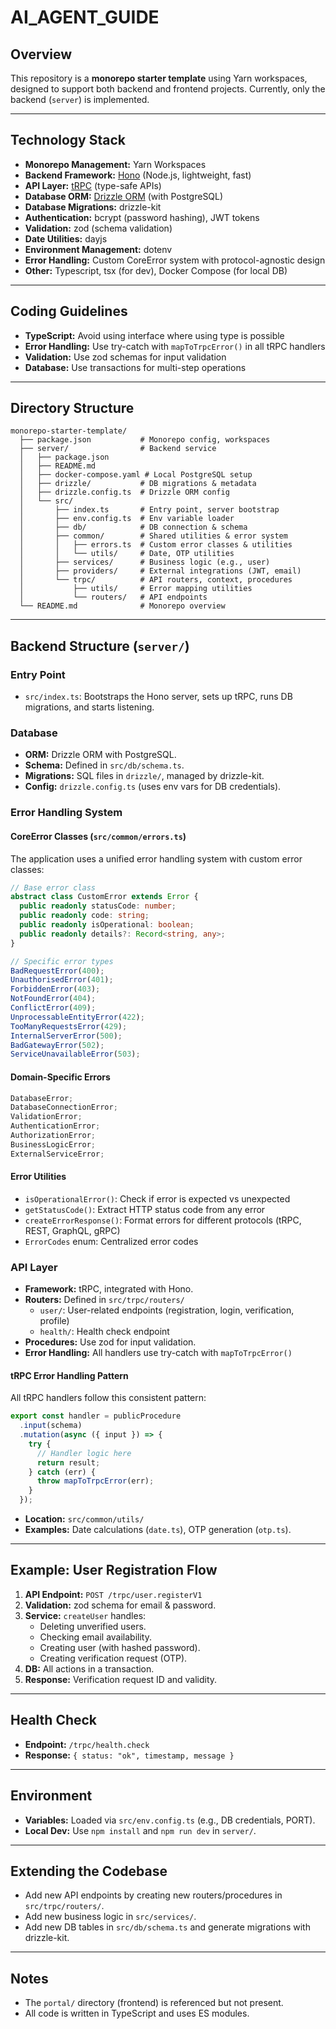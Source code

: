 # AI_AGENT_GUIDE

## Overview

This repository is a **monorepo starter template** using Yarn workspaces, designed to support both backend and frontend projects. Currently, only the backend (`server`) is implemented.

---

## Technology Stack

- **Monorepo Management:** Yarn Workspaces
- **Backend Framework:** [Hono](https://hono.dev/) (Node.js, lightweight, fast)
- **API Layer:** [tRPC](https://trpc.io/) (type-safe APIs)
- **Database ORM:** [Drizzle ORM](https://orm.drizzle.team/) (with PostgreSQL)
- **Database Migrations:** drizzle-kit
- **Authentication:** bcrypt (password hashing), JWT tokens
- **Validation:** zod (schema validation)
- **Date Utilities:** dayjs
- **Environment Management:** dotenv
- **Error Handling:** Custom CoreError system with protocol-agnostic design
- **Other:** Typescript, tsx (for dev), Docker Compose (for local DB)

---

## Coding Guidelines

- **TypeScript:** Avoid using interface where using type is possible
- **Error Handling:** Use try-catch with `mapToTrpcError()` in all tRPC handlers
- **Validation:** Use zod schemas for input validation
- **Database:** Use transactions for multi-step operations

---

## Directory Structure

```
monorepo-starter-template/
  ├── package.json           # Monorepo config, workspaces
  ├── server/                # Backend service
  │   ├── package.json
  │   ├── README.md
  │   ├── docker-compose.yaml # Local PostgreSQL setup
  │   ├── drizzle/           # DB migrations & metadata
  │   ├── drizzle.config.ts  # Drizzle ORM config
  │   └── src/
  │       ├── index.ts       # Entry point, server bootstrap
  │       ├── env.config.ts  # Env variable loader
  │       ├── db/            # DB connection & schema
  │       ├── common/        # Shared utilities & error system
  │       │   ├── errors.ts  # Custom error classes & utilities
  │       │   └── utils/     # Date, OTP utilities
  │       ├── services/      # Business logic (e.g., user)
  │       ├── providers/     # External integrations (JWT, email)
  │       └── trpc/          # API routers, context, procedures
  │           ├── utils/     # Error mapping utilities
  │           └── routers/   # API endpoints
  └── README.md              # Monorepo overview
```

---

## Backend Structure (`server/`)

### Entry Point

- `src/index.ts`: Bootstraps the Hono server, sets up tRPC, runs DB migrations, and starts listening.

### Database

- **ORM:** Drizzle ORM with PostgreSQL.
- **Schema:** Defined in `src/db/schema.ts`.
- **Migrations:** SQL files in `drizzle/`, managed by drizzle-kit.
- **Config:** `drizzle.config.ts` (uses env vars for DB credentials).

### Error Handling System

#### CoreError Classes (`src/common/errors.ts`)

The application uses a unified error handling system with custom error classes:

```typescript
// Base error class
abstract class CustomError extends Error {
  public readonly statusCode: number;
  public readonly code: string;
  public readonly isOperational: boolean;
  public readonly details?: Record<string, any>;
}

// Specific error types
BadRequestError(400);
UnauthorisedError(401);
ForbiddenError(403);
NotFoundError(404);
ConflictError(409);
UnprocessableEntityError(422);
TooManyRequestsError(429);
InternalServerError(500);
BadGatewayError(502);
ServiceUnavailableError(503);
```

#### Domain-Specific Errors

```typescript
DatabaseError;
DatabaseConnectionError;
ValidationError;
AuthenticationError;
AuthorizationError;
BusinessLogicError;
ExternalServiceError;
```

#### Error Utilities

- `isOperationalError()`: Check if error is expected vs unexpected
- `getStatusCode()`: Extract HTTP status code from any error
- `createErrorResponse()`: Format errors for different protocols (tRPC, REST, GraphQL, gRPC)
- `ErrorCodes` enum: Centralized error codes

### API Layer

- **Framework:** tRPC, integrated with Hono.
- **Routers:** Defined in `src/trpc/routers/`
  - `user/`: User-related endpoints (registration, login, verification, profile)
  - `health/`: Health check endpoint
- **Procedures:** Use zod for input validation.
- **Error Handling:** All handlers use try-catch with `mapToTrpcError()`

#### tRPC Error Handling Pattern

All tRPC handlers follow this consistent pattern:

```typescript
export const handler = publicProcedure
  .input(schema)
  .mutation(async ({ input }) => {
    try {
      // Handler logic here
      return result;
    } catch (err) {
      throw mapToTrpcError(err);
    }
  });
```

- **Location:** `src/common/utils/`
- **Examples:** Date calculations (`date.ts`), OTP generation (`otp.ts`).

---

## Example: User Registration Flow

1. **API Endpoint:** `POST /trpc/user.registerV1`
2. **Validation:** zod schema for email & password.
3. **Service:** `createUser` handles:
   - Deleting unverified users.
   - Checking email availability.
   - Creating user (with hashed password).
   - Creating verification request (OTP).
4. **DB:** All actions in a transaction.
5. **Response:** Verification request ID and validity.

---

## Health Check

- **Endpoint:** `/trpc/health.check`
- **Response:** `{ status: "ok", timestamp, message }`

---

## Environment

- **Variables:** Loaded via `src/env.config.ts` (e.g., DB credentials, PORT).
- **Local Dev:** Use `npm install` and `npm run dev` in `server/`.

---

## Extending the Codebase

- Add new API endpoints by creating new routers/procedures in `src/trpc/routers/`.
- Add new business logic in `src/services/`.
- Add new DB tables in `src/db/schema.ts` and generate migrations with drizzle-kit.

---

## Notes

- The `portal/` directory (frontend) is referenced but not present.
- All code is written in TypeScript and uses ES modules.
